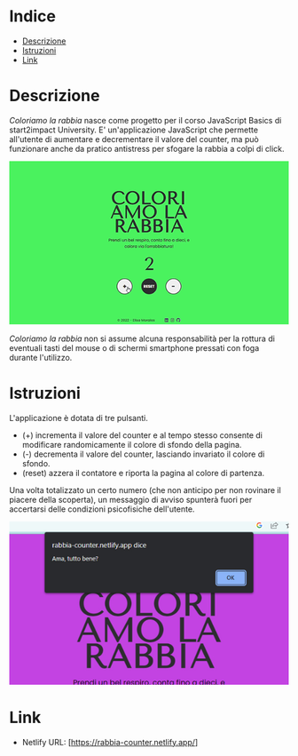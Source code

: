# Indice
* <a href="https://github.com/elisa-morales/coloriamo-la-rabbia#descrizione">Descrizione</a>
* <a href="https://github.com/elisa-morales/coloriamo-la-rabbia#istruzioni">Istruzioni</a>
* <a href="https://github.com/elisa-morales/coloriamo-la-rabbia#link">Link</a>
 
# Descrizione
<i>Coloriamo la rabbia</i> nasce come progetto per il corso JavaScript Basics di start2impact University. E' un'applicazione JavaScript che permette all'utente di aumentare e decrementare il valore del counter, ma può funzionare anche da pratico antistress per sfogare la rabbia a colpi di click. 

<img src="https://github.com/elisa-morales/coloriamo-la-rabbia/blob/main/screenshots/desktop-counter.gif">

<i>Coloriamo la rabbia</i> non si assume alcuna responsabilità per la rottura di eventuali tasti del mouse o di schermi smartphone pressati con foga durante l'utilizzo.

# Istruzioni
L'applicazione è dotata di tre pulsanti. 
* (+) incrementa il valore del counter e al tempo stesso consente di modificare randomicamente il colore di sfondo della pagina.
* (-) decrementa il valore del counter, lasciando invariato il colore di sfondo.
* (reset) azzera il contatore e riporta la pagina al colore di partenza.

Una volta totalizzato un certo numero (che non anticipo per non rovinare il piacere della scoperta), un messaggio di avviso spunterà fuori per accertarsi delle condizioni psicofisiche dell'utente.

<img src="https://github.com/elisa-morales/coloriamo-la-rabbia/blob/main/screenshots/alert-counter.jpg">

# Link
* Netlify URL: [https://rabbia-counter.netlify.app/]
